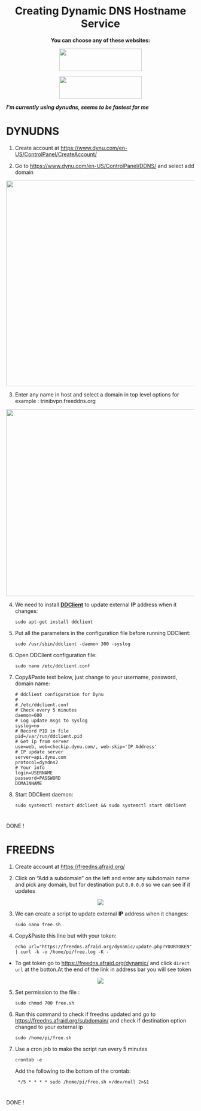 
<h1 align="center"><b>Creating Dynamic DNS Hostname Service</b></a></h1>

<p align="center">
<b>You can choose any of these websites:</b>
<p align="center">
<a href="https://www.dynu.com/"><img src="https://i.imgur.com/0MUVjFU.png" width=220px height=60px></a>
<p align="center">
<a href="https://freedns.afraid.org/"><img src="https://i.imgur.com/wu29VlI.pngg" width=220px height=60px></a>

***I'm currently using dynudns, seems to be fastest for me***
#        
# DYNUDNS 

1. Create account at https://www.dynu.com/en-US/ControlPanel/CreateAccount/

2. Go to https://www.dynu.com/en-US/ControlPanel/DDNS/ and select add domain

<p align="center">
 <img src="https://i.imgur.com/3RRTPBF.jpg" width=800px height=550px>

3. Enter any name in host and select a domain in top level options for example : trinibvpn.freeddns.org

<p align="center">
 <img src="https://i.imgur.com/I1wyqim.jpg" width=800px height=500px>

4. We need to install <a href="https://github.com/ddclient/ddclient#ddclient-v391"><b>DDClient</b></a> to update external **IP** address when it changes:
           
       sudo apt-get install ddclient
       
5. Put all the parameters in the configuration file before running DDClient:
 
       sudo /usr/sbin/ddclient -daemon 300 -syslog
        
6. Open DDClient configuration file:
    
       sudo nano /etc/ddclient.conf

7. Copy&Paste text below, just change to your username, password, domain name:
     
       # ddclient configuration for Dynu
       #
       # /etc/ddclient.conf
       # Check every 5 minutes
       daemon=600
       # Log update msgs to syslog
       syslog=no
       # Record PID in file
       pid=/var/run/ddclient.pid
       # Get ip from server
       use=web, web=checkip.dynu.com/, web-skip='IP Address'
       # IP update server
       server=api.dynu.com
       protocol=dyndns2
       # Your info
       login=USERNAME
       password=PASSWORD
       DOMAINNAME
      
8. Start DDClient daemon:

       sudo systemctl restart ddclient && sudo systemctl start ddclient
        
#       
DONE !
     
# FREEDNS

1. Create account at https://freedns.afraid.org/

2. Click on “Add a subdomain” on the left and enter any subdomain name and pick any domain, but for destination put `0.0.0.0` so we can see if it updates

<p align="center">
 <img src="https://i.imgur.com/YHZC7J8.jpg">

3. We can create a script to update external **IP** address when it changes:
           
       sudo nano free.sh
       
4. Copy&Paste this line but with your token:
 
       echo url="https://freedns.afraid.org/dynamic/update.php?YOURTOKEN" | curl -k -o /home/pi/free.log -K -
        
 * To get token go to https://freedns.afraid.org/dynamic/ and click `direct url` at the botton.At the end of the link in address bar you will see token
    
 <p align="center">
  <img src="https://i.imgur.com/oR4Icyw.jpg">
        
5. Set permission to the file :
    
       sudo chmod 700 free.sh

6. Run this command to check if freedns updated and go to https://freedns.afraid.org/subdomain/ and check if destination option changed to your external ip
     
       sudo /home/pi/free.sh
      
7. Use a cron job to make the script run every 5 minutes

       crontab -e
        
    Add the following to the bottom of the crontab: 
        
        */5 * * * * sudo /home/pi/free.sh >/dev/null 2>&1
#        
DONE !
